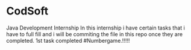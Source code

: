 # CodSoft
Java Development Internship
In this internship i have certain tasks that i have to full fill and i will be commiting the file in this repo once they are completed.
1st task completed #Numbergame.!!!!!
